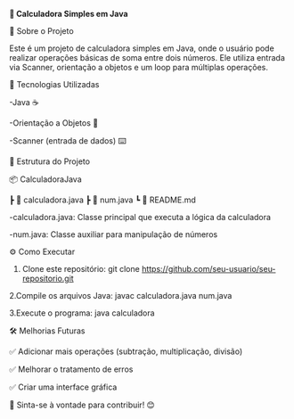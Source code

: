 **🧮 Calculadora Simples em Java**

📌 Sobre o Projeto

Este é um projeto de calculadora simples em Java, onde o usuário pode realizar operações básicas de soma entre dois números. Ele utiliza entrada via Scanner, orientação a objetos e um loop para múltiplas operações.

🚀 Tecnologias Utilizadas

-Java ☕

-Orientação a Objetos 🧩

-Scanner (entrada de dados) ⌨️

📂 Estrutura do Projeto 

📦 CalculadoraJava

 ┣ 📜 calculadora.java
 ┣ 📜 num.java
 ┗ 📜 README.md


-calculadora.java: Classe principal que executa a lógica da calculadora

-num.java: Classe auxiliar para manipulação de números

⚙️ Como Executar

1. Clone este repositório:
git clone https://github.com/seu-usuario/seu-repositorio.git

2.Compile os arquivos Java:
javac calculadora.java num.java

3.Execute o programa:
java calculadora

🛠 Melhorias Futuras

✅ Adicionar mais operações (subtração, multiplicação, divisão)

✅ Melhorar o tratamento de erros

✅ Criar uma interface gráfica


📌 Sinta-se à vontade para contribuir! 😊
